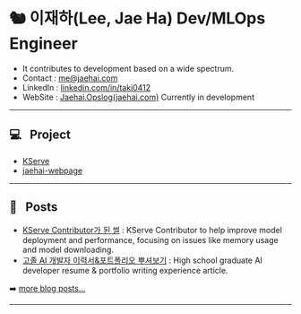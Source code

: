 # 🐿️ 이재하(Lee, Jae Ha) Dev/MLOps Engineer

- It contributes to development based on a wide spectrum.
- Contact : [me@jaehai.com](mailto:me@jaehai.com)
- LinkedIn : [linkedin.com/in/taki0412][linkedin]
- WebSite : [Jaehai.Opslog(jaehai.com)][website] Currently in development

---

## 💻&nbsp;&nbsp; Project

- [KServe](https://github.com/ops-jaeha/kserve)
- [jaehai-webpage](https://github.com/ops-jaeha/jaehai-webpage)

---

## 📕&nbsp;&nbsp; Posts

- [KServe Contributor가 된 썰](https://velog.io/@taki0412/KServe-Contributor%EA%B0%80-%EB%90%9C-%EC%8D%B0) : KServe Contributor to help improve model deployment and performance, focusing on issues like memory usage and model downloading.
- [고졸 AI 개발자 이력서&포트폴리오 뿌셔보기](https://velog.io/@taki0412/jaeha-portfolio) : High school graduate AI developer resume & portfolio writing experience article.

➡️ [more blog posts...][blog]

---

[website]: https://www.jaehai.com
[linkedin]: https://linkedin.com/in/taki0412
[blog]: https://velog.io/@taki0412
